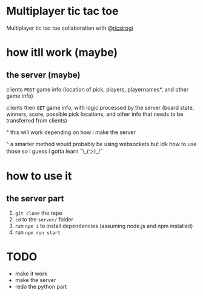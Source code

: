 # Multiplayer tic tac toe

Multiplayer tic tac toe collaboration with @[ricsirogi](https://github.com/ricsirogi)

# how itll work (maybe)

## the server (maybe)

clients `POST` game info (location of pick, players, playernames*, and other game info)

clients then `GET` game info, with logic processed by the server (board state, winners, score, possible pick locations, and other info that needs to be transferred from clients)

^ this will work depending on how i make the server

^ a smarter method would probably be using websockets but idk how to use those so i guess i gotta learn ¯\\\_(ツ)_/¯

# how to use it

## the server part

1. `git clone` the repo
2. `cd` to the `server/` folder
3. run `npm i` to install dependencies (assuming node.js and npm installed)
4. run `npm run start`

# TODO

- make it work
- make the server
- redo the python part